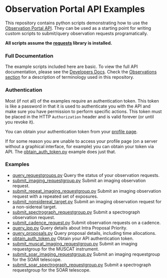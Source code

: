 # Observation Portal API Examples

This repository contains python scripts demonstrating how to use the [Observation Portal API](https://observe.lco.global/api/).
They can be used as a starting point for writing custom scripts to submit/query observation requests programatically.

**All scripts assume the [requests](http://docs.python-requests.org/en/master/) library is installed.**

### Full Documentation

The example scripts included here are basic. To view the full API documentation, please see the
[Developers Docs](https://developers.lco.global). Check the [Observations section](https://developers.lco.global/#observations) 
for a description of terminology used in this repository.

### Authentication

Most (if not all) of the examples require an authentication token. This token is like a password in that
it is used to authenticate you with the API and make sure you have permission to perform specific actions.
This token must be placed in the HTTP `Authorization` header and is valid forever (or until you revoke it).

You can obtain your authentication token from your [profile page](https://observe.lco.global/accounts/profile/).

If for some reason you are unable to access your profile page (on a server without a graphical interface, for example)
you can obtain your token via API. The [obtain_auth_token.py](obtain_auth_token.py) example does just that.

### Examples

* [query_requestgroups.py](query_requestgroups.py) Query the status of your observation requests.
* [submit_imaging_requestgroup.py](submit_imaging_requestgroup.py) Submit an imaging observation request.
* [submit_repeat_imaging_requestgroup.py](submit_repeat_imaging_requestgroup.py) Submit an imaging observation request with a repeated set of exposures.
* [submit_nonsidereal_target.py](submit_nonsidereal_target.py) Submit an imaging observation request for a non-sidereal target.
* [submit_spectrograph_requestgroup.py](submit_spectrograph_requestgroup.py) Submit a spectrograph observation request.
* [submit_cadence_request.py](submit_cadence_request.py) Submit observation requests on a cadence.
* [query_ipp.py](query_ipp.py) Query details about Intra Proposal Priority.
* [query_proposals.py](query_proposals.py) Query proposal details, including time allocations.
* [obtain_auth_token.py](obtain_auth_token.py) Obtain your API authentication token.
* [submit_muscat_imaging_requestgroup.py](submit_muscat_imaging_requestgroup.py) Submit an imaging requestgroup for the MUSCAT instrument.
* [submit_soar_imaging_requestgroup.py](submit_soar_imaging_requestgroup.py) Submit an imaging requestgroup for the SOAR telescope.
* [submit_soar_spectrograph_requestgroup.py](submit_soar_spectrograph_requestgroup.py) Submit a spectrograph requestgroup for the SOAR telescope.
